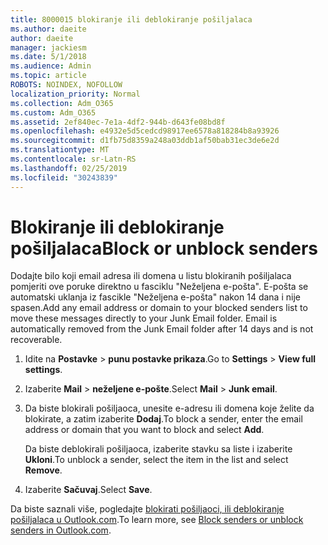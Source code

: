 ```yaml
---
title: 8000015 blokiranje ili deblokiranje pošiljalaca
ms.author: daeite
author: daeite
manager: jackiesm
ms.date: 5/1/2018
ms.audience: Admin
ms.topic: article
ROBOTS: NOINDEX, NOFOLLOW
localization_priority: Normal
ms.collection: Adm_O365
ms.custom: Adm_O365
ms.assetid: 2ef840ec-7e1a-4df2-944b-d643fe08bd8f
ms.openlocfilehash: e4932e5d5cedcd98917ee6578a818284b8a93926
ms.sourcegitcommit: d1fb75d8359a248a03ddb1af50bab31ec3de6e2d
ms.translationtype: MT
ms.contentlocale: sr-Latn-RS
ms.lasthandoff: 02/25/2019
ms.locfileid: "30243839"
---
```

# <a name="block-or-unblock-senders"></a><span data-ttu-id="66ec5-102">Blokiranje ili deblokiranje pošiljalaca</span><span class="sxs-lookup"><span data-stu-id="66ec5-102">Block or unblock senders</span></span>

<span data-ttu-id="66ec5-p101">Dodajte bilo koji email adresa ili domena u listu blokiranih pošiljalaca pomjeriti ove poruke direktno u fasciklu "Neželjena e-pošta". E-pošta se automatski uklanja iz fascikle "Neželjena e-pošta" nakon 14 dana i nije spasen.</span><span class="sxs-lookup"><span data-stu-id="66ec5-p101">Add any email address or domain to your blocked senders list to move these messages directly to your Junk Email folder. Email is automatically removed from the Junk Email folder after 14 days and is not recoverable.</span></span>
  
1. <span data-ttu-id="66ec5-105">Idite na **Postavke** \> **punu postavke prikaza**.</span><span class="sxs-lookup"><span data-stu-id="66ec5-105">Go to **Settings** \> **View full settings**.</span></span> 
    
2. <span data-ttu-id="66ec5-106">Izaberite **Mail** \> **neželjene e-pošte**.</span><span class="sxs-lookup"><span data-stu-id="66ec5-106">Select **Mail** \> **Junk email**.</span></span> 
    
3. <span data-ttu-id="66ec5-107">Da biste blokirali pošiljaoca, unesite e-adresu ili domena koje želite da blokirate, a zatim izaberite **Dodaj**.</span><span class="sxs-lookup"><span data-stu-id="66ec5-107">To block a sender, enter the email address or domain that you want to block and select **Add**.</span></span> 
    
    <span data-ttu-id="66ec5-108">Da biste deblokirali pošiljaoca, izaberite stavku sa liste i izaberite **Ukloni**.</span><span class="sxs-lookup"><span data-stu-id="66ec5-108">To unblock a sender, select the item in the list and select **Remove**.</span></span>
    
4. <span data-ttu-id="66ec5-109">Izaberite **Sačuvaj**.</span><span class="sxs-lookup"><span data-stu-id="66ec5-109">Select **Save**.</span></span> 
    
<span data-ttu-id="66ec5-110">Da biste saznali više, pogledajte [blokirati pošiljaoci, ili deblokiranje pošiljalaca u Outlook.com](https://go.microsoft.com/fwlink/p/?linkid=873133).</span><span class="sxs-lookup"><span data-stu-id="66ec5-110">To learn more, see [Block senders or unblock senders in Outlook.com](https://go.microsoft.com/fwlink/p/?linkid=873133).</span></span>
  

